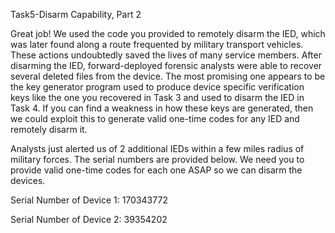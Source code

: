 Task5-Disarm Capability, Part 2

Great job! We used the code you provided to remotely disarm the IED, which was later found along a route frequented by military transport vehicles.  These actions undoubtedly saved the lives of many service members. After disarming the IED, forward-deployed forensic analysts were able to recover several deleted files from the device. The most promising one appears to be the key generator program used to produce device specific verification keys like the one you recovered in Task 3 and used to disarm the IED in Task 4. If you can find a weakness in how these keys are generated, then we could exploit this to generate valid one-time codes for any IED and remotely disarm it.

Analysts just alerted us of 2 additional IEDs within a few miles radius of military forces. The serial numbers are provided below. We need you to provide valid one-time codes for each one ASAP so we can disarm the devices.

Serial Number of Device 1: 170343772

Serial Number of Device 2: 39354202
